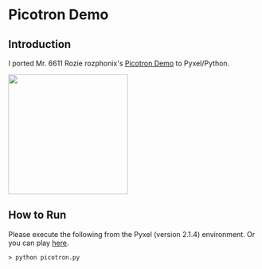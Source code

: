 # Picotron Demo

## Introduction

I ported Mr. 6611 Rozie rozphonix's [Picotron Demo](https://twitter.com/euphoria6611/status/1810718359035773350) to Pyxel/Python. 

<img src="https://github.com/jay-kumogata/FractalArts/blob/main/pyxel/picotron/screenshots/picotron01.gif" width="240" />

## How to Run

Please execute the following from the Pyxel (version 2.1.4) environment.
Or you can play [here](https://kitao.github.io/pyxel/wasm/launcher/?run=jay-kumogata.FractalArts.pyxel.picotron.picotron&packages=numpy).

	> python picotron.py

